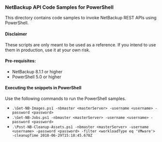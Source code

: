 ### NetBackup API Code Samples for PowerShell

This directory contains code samples to invoke NetBackup REST APIs using PowerShell.

#### Disclaimer

These scripts are only meant to be used as a reference. If you intend to use them in production, use it at your own risk.

#### Pre-requisites:

- NetBackup 8.1.1 or higher
- PowerShell 5.0 or higher

#### Executing the snippets in PowerShell

Use the following commands to run the PowerShell samples.
- `.\Get-NB-Images.ps1 -nbmaster <masterServer> -username <username> -password <password>`
- `.\Get-NB-Jobs.ps1 -nbmaster <masterServer> -username <username> -password <password>`
- `.\Post-NB-Cleanup-Assets.ps1 -nbmaster <masterServer> -username <username> -password <password> -filter <workloadType eq 'VMware'> -cleanupTime 2018-06-29T15:18:45.678Z`
